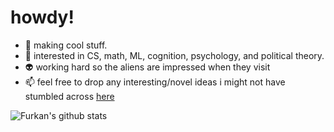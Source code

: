 # howdy!

- :rocket: making cool stuff.
- :brain: interested in CS, math, ML, cognition, psychology, and political theory.
- :alien: working hard so the aliens are impressed when they visit
- :mailbox: feel free to drop any interesting/novel ideas i might not have stumbled across [here](mailto:furkancemaltoprak@gmail.com)

![Furkan's github stats](https://github-readme-stats.vercel.app/api?username=FurkanToprak&count_private=true&show_icons=true&theme=radical)

